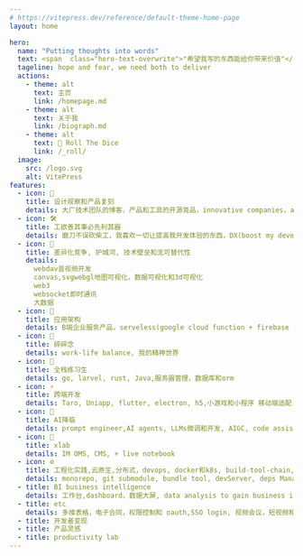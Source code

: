 ```yaml
---
# https://vitepress.dev/reference/default-theme-home-page
layout: home

hero:
  name: "Putting thoughts into words"
  text: <span  class="hero-text-overwrite">"希望我写的东西能给你带来价值"</span>
  tageline: hope and fear, we need both to deliver 
  actions:
    - theme: alt
      text: 主页
      link: /homepage.md
    - theme: alt
      text: 关于我
      link: /biograph.md
    - theme: alt
      text: 🎲 Roll The Dice
      link: /_roll/
  image:
    src: /logo.svg
    alt: VitePress
features:
  - icon: 🚀
    title: 设计观察和产品复刻
    details: 大厂技术团队的博客，产品和工具的开源竞品，innovative companies，awesome prodcuts, vendor, 项目完整落地过程，一切让我感兴趣的东西,
  - icon: 🛠️
    title: 工欲善其事必先利其器
    details: 磨刀不误砍柴工，我喜欢一切让提高我开发体验的东西，DX(boost my developer experience), congnitive load
  - icon: 🫣
    title: 差异化竞争, 护城河, 技术壁垒和无可替代性
    details: 
      webdav音视频开发
      canvas,svgwebgl地图可视化，数据可视化和3d可视化
      web3
      websocket即时通讯
      大数据
  - icon: 🧩
    title: 应用架构
    details: B端企业服务产品，serveless(google cloud function + firebase + netlify)
  - icon: 🍵
    title: 碎碎念
    details: work-life balance, 我的精神世界
  - icon: 🧠
    title: 全栈练习生
    details: go, larvel, rust, Java,服务器管理，数据库和orm
  - icon: ⚡
    title: 跨端开发
    details: Taro, Uniapp, flutter, electron, h5,小游戏和小程序 移动端适配
  - icon: 🤖 
    title: AI降临
    details: prompt engineer,AI agents, LLMs微调和开发, AIGC, code assistant，AI automation/RAGS 
  - icon: 🧪
    title: xlab
    details: IM OMS, CMS, + live notebook  
  - icon: ⚙️
    title: 工程化实践,云原生,分布式，devops, docker和k8s, build-tool-chain, devops, ITops, SecOps
    details: monorepo, git submodule, bundle tool, devServer, deps Management
  - title: BI business intelligence 
    details: 工作台,dashboard，数据大屏, data analysis to gain business insights
  - title: etc
    details: 多维表格，电子合同，权限控制和 oauth,SSO login, 视频会议，短视频和直播,基于大模型的开源知识库问答系统, 法大大，腾讯电子签,万维广告
  - title: 开发者变现
  - title: 产品灵感 
  - title: productivity lab
---
```


